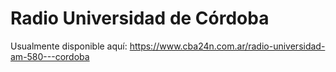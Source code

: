 # Radio Universidad de Córdoba

Usualmente disponible aquí: https://www.cba24n.com.ar/radio-universidad-am-580---cordoba


